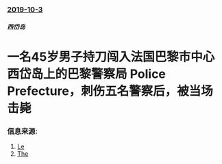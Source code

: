 ### [2019-10-3](/news/2019/10/3/index.md)

##### 西岱岛
# 一名45岁男子持刀闯入法国巴黎市中心西岱岛上的巴黎警察局 Police Prefecture，刺伤五名警察后，被当场击毙 




### 信息来源:

1. [Le](https://www.lemonde.fr/societe/article/2019/10/03/paris-attaque-au-couteau-contre-des-policiers-dans-la-prefecture-de-police_6014088_3224.html)
2. [The](https://www.independent.co.uk/news/world/europe/paris-knife-attack-latest-man-killed-death-police-france-today-a9138191.html)
